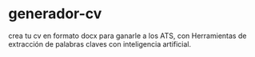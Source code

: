 # generador-cv
crea tu cv en  formato docx para ganarle a los ATS, con Herramientas de extracción de palabras claves con inteligencia artificial.
